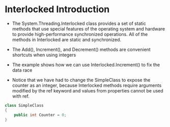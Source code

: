 # Interlocked Introduction

- The System.Threading.Interlocked class provides a set of static methods that use special features of the
operating system and hardware to provide high-performance synchronized operations. All of the
methods in Interlocked are static and synchronized.

- The Add(), Increment(), and Decrement() methods are convenient shortcuts when using integers

- The example shows how we can use Interlocked.Increment() to fix the data race

- Notice that we have had to change the SimpleClass to expose the counter as an integer, because Interlocked methods require arguments modified by the ref keyword and values from properties cannot be used with ref.

```cs
class SimpleClass
{
    public int Counter = 0;
}
```